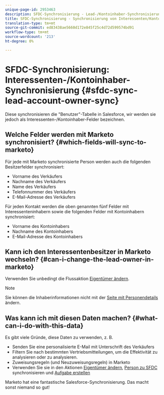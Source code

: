 ```yaml
---
unique-page-id: 2953463
description: SFDC-Synchronisierung - Lead-/Kontoinhaber-Synchronisierung - Marketing-Dokumente - Produktdokumentation
title: SFDC-Synchronisierung - Synchronisierung von Interessenten/Kontoinhabern
translation-type: tm+mt
source-git-commit: ed83438ae5660d172e845f25c4d72d599574bd91
workflow-type: tm+mt
source-wordcount: '213'
ht-degree: 0%

---
```



# SFDC-Synchronisierung: Interessenten-/Kontoinhaber-Synchronisierung {#sfdc-sync-lead-account-owner-sync}

Diese synchronisieren die &quot;Benutzer&quot;-Tabelle in Salesforce, wir werden sie jedoch als Interessenten-/Kontoinhaber-Felder bezeichnen.

## Welche Felder werden mit Marketo synchronisiert? {#which-fields-will-sync-to-marketo}

Für jede mit Marketo synchronisierte Person werden auch die folgenden Besitzerfelder synchronisiert:

* Vorname des Verkäufers
* Nachname des Verkäufers
* Name des Verkäufers
* Telefonnummer des Verkäufers
* E-Mail-Adresse des Verkäufers

Für jeden Kontakt werden die oben genannten fünf Felder mit Interessenteninhabern sowie die folgenden Felder mit Kontoinhabern synchronisiert:

* Vorname des Kontoinhabers
* Nachname des Kontoinhabers
* E-Mail-Adresse des Kontoinhabers

## Kann ich den Interessentenbesitzer in Marketo wechseln? {#can-i-change-the-lead-owner-in-marketo}

Verwenden Sie unbedingt die Flussaktion [Eigentümer ändern](/help/marketo/product-docs/core-marketo-concepts/smart-campaigns/salesforce-flow-actions/change-owner.md).

>[!NOTE]
>
>Sie können die Inhaberinformationen nicht mit der [Seite mit Personendetails](/help/marketo/product-docs/core-marketo-concepts/smart-lists-and-static-lists/managing-people-in-smart-lists/using-the-person-detail-page.md) ändern.

## Was kann ich mit diesen Daten machen? {#what-can-i-do-with-this-data}

Es gibt viele Gründe, diese Daten zu verwenden, z. B.

* Senden Sie eine personalisierte E-Mail mit Unterschrift des Verkäufers
* Filtern Sie nach bestimmten Vertriebsmitteilungen, um die Effektivität zu analysieren oder zu analysieren.
* Zuweisungsregeln (und Neuzuweisungsregeln) in Marketo
* Verwenden Sie sie in den Aktionen [Eigentümer ändern](/help/marketo/product-docs/core-marketo-concepts/smart-campaigns/salesforce-flow-actions/change-owner.md), [Person zu SFDC](/help/marketo/product-docs/core-marketo-concepts/smart-campaigns/salesforce-flow-actions/sync-person-to-sfdc.md) synchronisieren und [Aufgabe erstellen](/help/marketo/product-docs/core-marketo-concepts/smart-campaigns/salesforce-flow-actions/create-task.md)

Marketo hat eine fantastische Salesforce-Synchronisierung. Das macht sonst niemand so gut!
